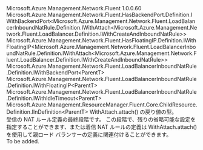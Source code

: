 <Type Name="IWithAttach&lt;ParentT&gt;" FullName="Microsoft.Azure.Management.Network.Fluent.LoadBalancerInboundNatRule.Definition.IWithAttach&lt;ParentT&gt;">
  <TypeSignature Language="C#" Value="public interface IWithAttach&lt;ParentT&gt; : Microsoft.Azure.Management.Network.Fluent.HasBackendPort.Definition.IWithBackendPort&lt;Microsoft.Azure.Management.Network.Fluent.LoadBalancerInboundNatRule.Definition.IWithAttach&lt;Microsoft.Azure.Management.Network.Fluent.LoadBalancer.Definition.IWithCreateAndInboundNatRule&gt;&gt;, Microsoft.Azure.Management.Network.Fluent.HasFloatingIP.Definition.IWithFloatingIP&lt;Microsoft.Azure.Management.Network.Fluent.LoadBalancerInboundNatRule.Definition.IWithAttach&lt;Microsoft.Azure.Management.Network.Fluent.LoadBalancer.Definition.IWithCreateAndInboundNatRule&gt;&gt;, Microsoft.Azure.Management.Network.Fluent.LoadBalancerInboundNatRule.Definition.IWithBackendPort&lt;ParentT&gt;, Microsoft.Azure.Management.Network.Fluent.LoadBalancerInboundNatRule.Definition.IWithFloatingIP&lt;ParentT&gt;, Microsoft.Azure.Management.Network.Fluent.LoadBalancerInboundNatRule.Definition.IWithIdleTimeout&lt;ParentT&gt;, Microsoft.Azure.Management.ResourceManager.Fluent.Core.ChildResource.Definition.IInDefinition&lt;ParentT&gt;" />
  <TypeSignature Language="ILAsm" Value=".class public interface auto ansi abstract IWithAttach`1&lt;ParentT&gt; implements class Microsoft.Azure.Management.Network.Fluent.HasBackendPort.Definition.IWithBackendPort`1&lt;class Microsoft.Azure.Management.Network.Fluent.LoadBalancerInboundNatRule.Definition.IWithAttach`1&lt;class Microsoft.Azure.Management.Network.Fluent.LoadBalancer.Definition.IWithCreateAndInboundNatRule&gt;&gt;, class Microsoft.Azure.Management.Network.Fluent.HasFloatingIP.Definition.IWithFloatingIP`1&lt;class Microsoft.Azure.Management.Network.Fluent.LoadBalancerInboundNatRule.Definition.IWithAttach`1&lt;class Microsoft.Azure.Management.Network.Fluent.LoadBalancer.Definition.IWithCreateAndInboundNatRule&gt;&gt;, class Microsoft.Azure.Management.Network.Fluent.LoadBalancerInboundNatRule.Definition.IWithBackendPort`1&lt;!ParentT&gt;, class Microsoft.Azure.Management.Network.Fluent.LoadBalancerInboundNatRule.Definition.IWithFloatingIP`1&lt;!ParentT&gt;, class Microsoft.Azure.Management.Network.Fluent.LoadBalancerInboundNatRule.Definition.IWithIdleTimeout`1&lt;!ParentT&gt;, class Microsoft.Azure.Management.ResourceManager.Fluent.Core.ChildResource.Definition.IInDefinition`1&lt;!ParentT&gt;" />
  <TypeSignature Language="DocId" Value="T:Microsoft.Azure.Management.Network.Fluent.LoadBalancerInboundNatRule.Definition.IWithAttach`1" />
  <TypeSignature Language="VB.NET" Value="Public Interface IWithAttach(Of ParentT)&#xA;Implements IInDefinition(Of ParentT), IWithBackendPort(Of IWithAttach(Of IWithCreateAndInboundNatRule)), IWithBackendPort(Of ParentT), IWithFloatingIP(Of IWithAttach(Of IWithCreateAndInboundNatRule)), IWithFloatingIP(Of ParentT), IWithIdleTimeout(Of ParentT)" />
  <TypeSignature Language="F#" Value="type IWithAttach&lt;'ParentT&gt; = interface&#xA;    interface IInDefinition&lt;'ParentT&gt;&#xA;    interface IWithBackendPort&lt;'ParentT&gt;&#xA;    interface IWithBackendPort&lt;IWithAttach&lt;IWithCreateAndInboundNatRule&gt;&gt;&#xA;    interface IWithFloatingIP&lt;'ParentT&gt;&#xA;    interface IWithFloatingIP&lt;IWithAttach&lt;IWithCreateAndInboundNatRule&gt;&gt;&#xA;    interface IWithIdleTimeout&lt;'ParentT&gt;" />
  <AssemblyInfo>
    <AssemblyName>Microsoft.Azure.Management.Network.Fluent</AssemblyName>
    <AssemblyVersion>1.0.0.60</AssemblyVersion>
  </AssemblyInfo>
  <TypeParameters>
    <TypeParameter Name="ParentT" />
  </TypeParameters>
  <Interfaces>
    <Interface>
      <InterfaceName>Microsoft.Azure.Management.Network.Fluent.HasBackendPort.Definition.IWithBackendPort&lt;Microsoft.Azure.Management.Network.Fluent.LoadBalancerInboundNatRule.Definition.IWithAttach&lt;Microsoft.Azure.Management.Network.Fluent.LoadBalancer.Definition.IWithCreateAndInboundNatRule&gt;&gt;</InterfaceName>
    </Interface>
    <Interface>
      <InterfaceName>Microsoft.Azure.Management.Network.Fluent.HasFloatingIP.Definition.IWithFloatingIP&lt;Microsoft.Azure.Management.Network.Fluent.LoadBalancerInboundNatRule.Definition.IWithAttach&lt;Microsoft.Azure.Management.Network.Fluent.LoadBalancer.Definition.IWithCreateAndInboundNatRule&gt;&gt;</InterfaceName>
    </Interface>
    <Interface>
      <InterfaceName>Microsoft.Azure.Management.Network.Fluent.LoadBalancerInboundNatRule.Definition.IWithBackendPort&lt;ParentT&gt;</InterfaceName>
    </Interface>
    <Interface>
      <InterfaceName>Microsoft.Azure.Management.Network.Fluent.LoadBalancerInboundNatRule.Definition.IWithFloatingIP&lt;ParentT&gt;</InterfaceName>
    </Interface>
    <Interface>
      <InterfaceName>Microsoft.Azure.Management.Network.Fluent.LoadBalancerInboundNatRule.Definition.IWithIdleTimeout&lt;ParentT&gt;</InterfaceName>
    </Interface>
    <Interface>
      <InterfaceName>Microsoft.Azure.Management.ResourceManager.Fluent.Core.ChildResource.Definition.IInDefinition&lt;ParentT&gt;</InterfaceName>
    </Interface>
  </Interfaces>
  <Docs>
    <typeparam name="ParentT">WithAttach.attach() の戻り値の型。</typeparam>
    <summary>
            受信の NAT ルール定義の最終段階です。
            この段階で、残りの省略可能な設定を指定することができます、または着信 NAT ルールの定義は WithAttach.attach() を使用して親ロード バランサーの定義に関連付けることができます。
            </summary>
    <remarks>To be added.</remarks>
  </Docs>
  <Members />
</Type>